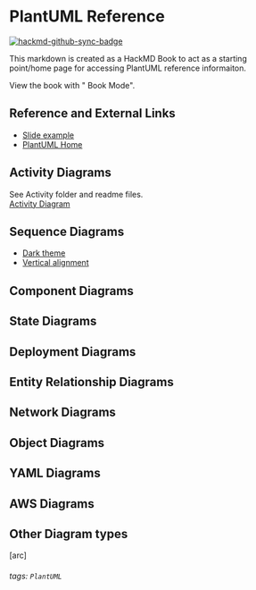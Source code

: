 PlantUML Reference
===


[![hackmd-github-sync-badge](https://hackmd.io/Oz_JYKEyT4uqYerISl_Okw/badge)](https://hackmd.io/Oz_JYKEyT4uqYerISl_Okw)

This markdown is created as a HackMD Book to act as a starting point/home page for accessing PlantUML reference informaiton.  

View the book with "<i class="fa fa-book fa-fw"></i> Book Mode".

Reference and External Links
---
- [Slide example](/s/slide-example)
- [PlantUML Home](https://plantuml.com/)

Activity Diagrams
---
See Activity folder and readme files.  
[Activity Diagram](/BgyrJd9eSZKR0wY70sCfMg)


Sequence Diagrams
---
- [Dark theme](/theme-dark?both)
- [Vertical alignment](/theme-vertical-writing?both)

Component Diagrams
---


State Diagrams
---

Deployment Diagrams
---

Entity Relationship Diagrams
---

Network Diagrams
---

Object Diagrams
---

YAML Diagrams
---


AWS Diagrams
---

Other Diagram types
---
[arc]

###### tags: `PlantUML`
